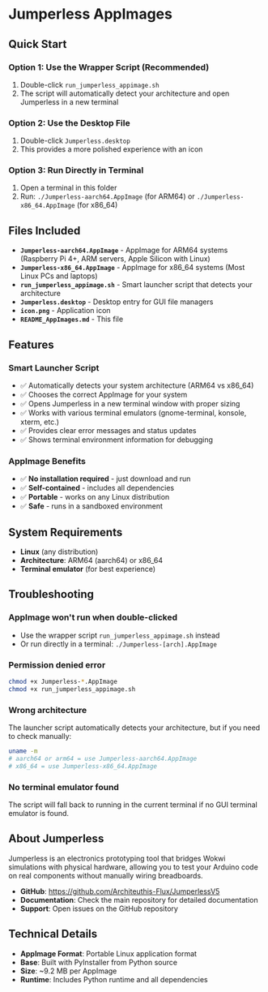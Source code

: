# Jumperless AppImages

## Quick Start

### Option 1: Use the Wrapper Script (Recommended)
1. Double-click `run_jumperless_appimage.sh` 
2. The script will automatically detect your architecture and open Jumperless in a new terminal

### Option 2: Use the Desktop File
1. Double-click `Jumperless.desktop`
2. This provides a more polished experience with an icon

### Option 3: Run Directly in Terminal
1. Open a terminal in this folder
2. Run: `./Jumperless-aarch64.AppImage` (for ARM64) or `./Jumperless-x86_64.AppImage` (for x86_64)

## Files Included

- **`Jumperless-aarch64.AppImage`** - AppImage for ARM64 systems (Raspberry Pi 4+, ARM servers, Apple Silicon with Linux)
- **`Jumperless-x86_64.AppImage`** - AppImage for x86_64 systems (Most Linux PCs and laptops)
- **`run_jumperless_appimage.sh`** - Smart launcher script that detects your architecture
- **`Jumperless.desktop`** - Desktop entry for GUI file managers
- **`icon.png`** - Application icon
- **`README_AppImages.md`** - This file

## Features

### Smart Launcher Script
- ✅ Automatically detects your system architecture (ARM64 vs x86_64)
- ✅ Chooses the correct AppImage for your system
- ✅ Opens Jumperless in a new terminal window with proper sizing
- ✅ Works with various terminal emulators (gnome-terminal, konsole, xterm, etc.)
- ✅ Provides clear error messages and status updates
- ✅ Shows terminal environment information for debugging

### AppImage Benefits
- ✅ **No installation required** - just download and run
- ✅ **Self-contained** - includes all dependencies
- ✅ **Portable** - works on any Linux distribution
- ✅ **Safe** - runs in a sandboxed environment

## System Requirements

- **Linux** (any distribution)
- **Architecture**: ARM64 (aarch64) or x86_64
- **Terminal emulator** (for best experience)

## Troubleshooting

### AppImage won't run when double-clicked
- Use the wrapper script `run_jumperless_appimage.sh` instead
- Or run directly in a terminal: `./Jumperless-[arch].AppImage`

### Permission denied error
```bash
chmod +x Jumperless-*.AppImage
chmod +x run_jumperless_appimage.sh
```

### Wrong architecture
The launcher script automatically detects your architecture, but if you need to check manually:
```bash
uname -m
# aarch64 or arm64 = use Jumperless-aarch64.AppImage
# x86_64 = use Jumperless-x86_64.AppImage
```

### No terminal emulator found
The script will fall back to running in the current terminal if no GUI terminal emulator is found.

## About Jumperless

Jumperless is an electronics prototyping tool that bridges Wokwi simulations with physical hardware, allowing you to test your Arduino code on real components without manually wiring breadboards.

- **GitHub**: https://github.com/Architeuthis-Flux/JumperlessV5
- **Documentation**: Check the main repository for detailed documentation
- **Support**: Open issues on the GitHub repository

## Technical Details

- **AppImage Format**: Portable Linux application format
- **Base**: Built with PyInstaller from Python source
- **Size**: ~9.2 MB per AppImage
- **Runtime**: Includes Python runtime and all dependencies 